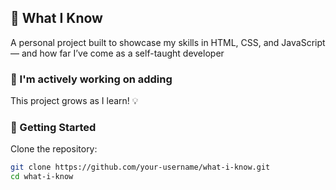 ## 📘 What I Know
A personal project built to showcase my skills in HTML, CSS, and JavaScript — and how far I’ve come as a self-taught developer

### 🚧 I'm actively working on adding

This project grows as I learn! 💡

### 🚀 Getting Started

Clone the repository:

```bash
git clone https://github.com/your-username/what-i-know.git
cd what-i-know
